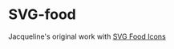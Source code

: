 # SVG-food

Jacqueline's original work with [SVG Food Icons](http://i6.cims.nyu.edu/~jjp547/drawing/SVG/icon-system/index.html)
